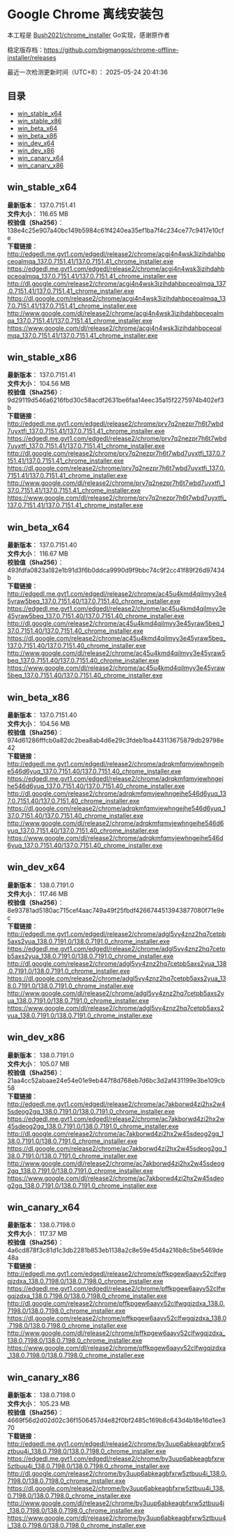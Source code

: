# Google Chrome 离线安装包
本工程是 [Bush2021/chrome_installer](https://github.com/Bush2021/chrome_installer) Go实现，感谢原作者

稳定版存档：<https://github.com/bigmangos/chrome-offline-installer/releases>

最近一次检测更新时间（UTC+8）：
2025-05-24 20:41:36

## 目录
* [win_stable_x64](https://github.com/bigmangos/chrome-offline-installer?tab=readme-ov-file#win_stable_x64)
* [win_stable_x86](https://github.com/bigmangos/chrome-offline-installer?tab=readme-ov-file#win_stable_x86)
* [win_beta_x64](https://github.com/bigmangos/chrome-offline-installer?tab=readme-ov-file#win_beta_x64)
* [win_beta_x86](https://github.com/bigmangos/chrome-offline-installer?tab=readme-ov-file#win_beta_x86)
* [win_dev_x64](https://github.com/bigmangos/chrome-offline-installer?tab=readme-ov-file#win_dev_x64)
* [win_dev_x86](https://github.com/bigmangos/chrome-offline-installer?tab=readme-ov-file#win_dev_x86)
* [win_canary_x64](https://github.com/bigmangos/chrome-offline-installer?tab=readme-ov-file#win_canary_x64)
* [win_canary_x86](https://github.com/bigmangos/chrome-offline-installer?tab=readme-ov-file#win_canary_x86)

## win_stable_x64
**最新版本**： 137.0.7151.41  
**文件大小**： 116.65 MB  
**校验值（Sha256）**： 138e4c25e907a40bc149b5984c61f4240ea35ef1ba7f4c234ce77c9417e10cfe  
**下载链接**：
http://edgedl.me.gvt1.com/edgedl/release2/chrome/acgi4n4wsk3izihdahbpceoalmqa_137.0.7151.41/137.0.7151.41_chrome_installer.exe
https://edgedl.me.gvt1.com/edgedl/release2/chrome/acgi4n4wsk3izihdahbpceoalmqa_137.0.7151.41/137.0.7151.41_chrome_installer.exe
http://dl.google.com/release2/chrome/acgi4n4wsk3izihdahbpceoalmqa_137.0.7151.41/137.0.7151.41_chrome_installer.exe
https://dl.google.com/release2/chrome/acgi4n4wsk3izihdahbpceoalmqa_137.0.7151.41/137.0.7151.41_chrome_installer.exe
http://www.google.com/dl/release2/chrome/acgi4n4wsk3izihdahbpceoalmqa_137.0.7151.41/137.0.7151.41_chrome_installer.exe
https://www.google.com/dl/release2/chrome/acgi4n4wsk3izihdahbpceoalmqa_137.0.7151.41/137.0.7151.41_chrome_installer.exe
## win_stable_x86
**最新版本**： 137.0.7151.41  
**文件大小**： 104.56 MB  
**校验值（Sha256）**： 9d29119d546a6216fbd30c58acdf2631be6faa14eec35a15f2275974b402ef3b  
**下载链接**：
http://edgedl.me.gvt1.com/edgedl/release2/chrome/prv7q2nezpr7h6t7wbd7uyxtfi_137.0.7151.41/137.0.7151.41_chrome_installer.exe
https://edgedl.me.gvt1.com/edgedl/release2/chrome/prv7q2nezpr7h6t7wbd7uyxtfi_137.0.7151.41/137.0.7151.41_chrome_installer.exe
http://dl.google.com/release2/chrome/prv7q2nezpr7h6t7wbd7uyxtfi_137.0.7151.41/137.0.7151.41_chrome_installer.exe
https://dl.google.com/release2/chrome/prv7q2nezpr7h6t7wbd7uyxtfi_137.0.7151.41/137.0.7151.41_chrome_installer.exe
http://www.google.com/dl/release2/chrome/prv7q2nezpr7h6t7wbd7uyxtfi_137.0.7151.41/137.0.7151.41_chrome_installer.exe
https://www.google.com/dl/release2/chrome/prv7q2nezpr7h6t7wbd7uyxtfi_137.0.7151.41/137.0.7151.41_chrome_installer.exe
## win_beta_x64
**最新版本**： 137.0.7151.40  
**文件大小**： 116.67 MB  
**校验值（Sha256）**： 493fdfa0823a182e1b91d3f6b0ddca9990d9f9bbc74c9f2cc41f89f26d97434b  
**下载链接**：
http://edgedl.me.gvt1.com/edgedl/release2/chrome/ac45u4kmd4qilmyy3e45yraw5beq_137.0.7151.40/137.0.7151.40_chrome_installer.exe
https://edgedl.me.gvt1.com/edgedl/release2/chrome/ac45u4kmd4qilmyy3e45yraw5beq_137.0.7151.40/137.0.7151.40_chrome_installer.exe
http://dl.google.com/release2/chrome/ac45u4kmd4qilmyy3e45yraw5beq_137.0.7151.40/137.0.7151.40_chrome_installer.exe
https://dl.google.com/release2/chrome/ac45u4kmd4qilmyy3e45yraw5beq_137.0.7151.40/137.0.7151.40_chrome_installer.exe
http://www.google.com/dl/release2/chrome/ac45u4kmd4qilmyy3e45yraw5beq_137.0.7151.40/137.0.7151.40_chrome_installer.exe
https://www.google.com/dl/release2/chrome/ac45u4kmd4qilmyy3e45yraw5beq_137.0.7151.40/137.0.7151.40_chrome_installer.exe
## win_beta_x86
**最新版本**： 137.0.7151.40  
**文件大小**： 104.56 MB  
**校验值（Sha256）**： 974d61286fffcb0a82dc2bea8ab4d6e29c3fdeb1ba443113675879db29798e42  
**下载链接**：
http://edgedl.me.gvt1.com/edgedl/release2/chrome/adrqkmfqmvjewhngejhe546d6yuq_137.0.7151.40/137.0.7151.40_chrome_installer.exe
https://edgedl.me.gvt1.com/edgedl/release2/chrome/adrqkmfqmvjewhngejhe546d6yuq_137.0.7151.40/137.0.7151.40_chrome_installer.exe
http://dl.google.com/release2/chrome/adrqkmfqmvjewhngejhe546d6yuq_137.0.7151.40/137.0.7151.40_chrome_installer.exe
https://dl.google.com/release2/chrome/adrqkmfqmvjewhngejhe546d6yuq_137.0.7151.40/137.0.7151.40_chrome_installer.exe
http://www.google.com/dl/release2/chrome/adrqkmfqmvjewhngejhe546d6yuq_137.0.7151.40/137.0.7151.40_chrome_installer.exe
https://www.google.com/dl/release2/chrome/adrqkmfqmvjewhngejhe546d6yuq_137.0.7151.40/137.0.7151.40_chrome_installer.exe
## win_dev_x64
**最新版本**： 138.0.7191.0  
**文件大小**： 117.46 MB  
**校验值（Sha256）**： 8e93781ad5180ac715cef4aac749a49f25fbdf4266744513943877080f71e9ec  
**下载链接**：
http://edgedl.me.gvt1.com/edgedl/release2/chrome/adgl5vy4znz2hq7cetpb5axs2yua_138.0.7191.0/138.0.7191.0_chrome_installer.exe
https://edgedl.me.gvt1.com/edgedl/release2/chrome/adgl5vy4znz2hq7cetpb5axs2yua_138.0.7191.0/138.0.7191.0_chrome_installer.exe
http://dl.google.com/release2/chrome/adgl5vy4znz2hq7cetpb5axs2yua_138.0.7191.0/138.0.7191.0_chrome_installer.exe
https://dl.google.com/release2/chrome/adgl5vy4znz2hq7cetpb5axs2yua_138.0.7191.0/138.0.7191.0_chrome_installer.exe
http://www.google.com/dl/release2/chrome/adgl5vy4znz2hq7cetpb5axs2yua_138.0.7191.0/138.0.7191.0_chrome_installer.exe
https://www.google.com/dl/release2/chrome/adgl5vy4znz2hq7cetpb5axs2yua_138.0.7191.0/138.0.7191.0_chrome_installer.exe
## win_dev_x86
**最新版本**： 138.0.7191.0  
**文件大小**： 105.07 MB  
**校验值（Sha256）**： 21aa4cc52abaae24e54e01e9eb447f8d768eb7d6bc3d2af431199e3be109cb58  
**下载链接**：
http://edgedl.me.gvt1.com/edgedl/release2/chrome/ac7akborwd4zi2hx2w45sdeog2gq_138.0.7191.0/138.0.7191.0_chrome_installer.exe
https://edgedl.me.gvt1.com/edgedl/release2/chrome/ac7akborwd4zi2hx2w45sdeog2gq_138.0.7191.0/138.0.7191.0_chrome_installer.exe
http://dl.google.com/release2/chrome/ac7akborwd4zi2hx2w45sdeog2gq_138.0.7191.0/138.0.7191.0_chrome_installer.exe
https://dl.google.com/release2/chrome/ac7akborwd4zi2hx2w45sdeog2gq_138.0.7191.0/138.0.7191.0_chrome_installer.exe
http://www.google.com/dl/release2/chrome/ac7akborwd4zi2hx2w45sdeog2gq_138.0.7191.0/138.0.7191.0_chrome_installer.exe
https://www.google.com/dl/release2/chrome/ac7akborwd4zi2hx2w45sdeog2gq_138.0.7191.0/138.0.7191.0_chrome_installer.exe
## win_canary_x64
**最新版本**： 138.0.7198.0  
**文件大小**： 117.37 MB  
**校验值（Sha256）**： 4a6cd878f3c81d1c3db2281b853eb1138a2c8e59e45d4a216b8c5be5469de48a  
**下载链接**：
http://edgedl.me.gvt1.com/edgedl/release2/chrome/pffkpgew6aayv52clfwgqjzdxa_138.0.7198.0/138.0.7198.0_chrome_installer.exe
https://edgedl.me.gvt1.com/edgedl/release2/chrome/pffkpgew6aayv52clfwgqjzdxa_138.0.7198.0/138.0.7198.0_chrome_installer.exe
http://dl.google.com/release2/chrome/pffkpgew6aayv52clfwgqjzdxa_138.0.7198.0/138.0.7198.0_chrome_installer.exe
https://dl.google.com/release2/chrome/pffkpgew6aayv52clfwgqjzdxa_138.0.7198.0/138.0.7198.0_chrome_installer.exe
http://www.google.com/dl/release2/chrome/pffkpgew6aayv52clfwgqjzdxa_138.0.7198.0/138.0.7198.0_chrome_installer.exe
https://www.google.com/dl/release2/chrome/pffkpgew6aayv52clfwgqjzdxa_138.0.7198.0/138.0.7198.0_chrome_installer.exe
## win_canary_x86
**最新版本**： 138.0.7198.0  
**文件大小**： 105.23 MB  
**校验值（Sha256）**： 4669f56d2d02d02c36f1506457d4e82f0bf2485c169b8c643d4b18e16d1ee370  
**下载链接**：
http://edgedl.me.gvt1.com/edgedl/release2/chrome/by3uup6abkeagbfxrw5ztbuu4i_138.0.7198.0/138.0.7198.0_chrome_installer.exe
https://edgedl.me.gvt1.com/edgedl/release2/chrome/by3uup6abkeagbfxrw5ztbuu4i_138.0.7198.0/138.0.7198.0_chrome_installer.exe
http://dl.google.com/release2/chrome/by3uup6abkeagbfxrw5ztbuu4i_138.0.7198.0/138.0.7198.0_chrome_installer.exe
https://dl.google.com/release2/chrome/by3uup6abkeagbfxrw5ztbuu4i_138.0.7198.0/138.0.7198.0_chrome_installer.exe
http://www.google.com/dl/release2/chrome/by3uup6abkeagbfxrw5ztbuu4i_138.0.7198.0/138.0.7198.0_chrome_installer.exe
https://www.google.com/dl/release2/chrome/by3uup6abkeagbfxrw5ztbuu4i_138.0.7198.0/138.0.7198.0_chrome_installer.exe

